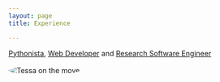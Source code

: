 ```yaml
---
layout: page
title: Experience

---	
```


[Pythonista](https://youtu.be/N10FFI_hF8s), [Web Developer](https://asset.blogs.bris.ac.uk) and [Research Software Engineer](https://research-information.bris.ac.uk/en/persons/tessa-s-alexander(d0865266-2a08-4bc6-b319-5322ed09d831).html)

<img src="{{ site.baseurl }}/assetweb.jpg" alt="Tessa on the move" style="border-radius: 50%;margin-top:0.25em;">
